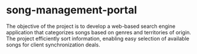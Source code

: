 # song-management-portal
The objective of the project is to develop a web-based search engine application that categorizes songs based on genres and territories of origin. The project efficiently sort information, enabling easy selection of available songs for client synchronization deals. 
